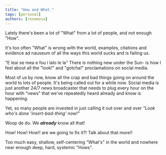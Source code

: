 ```yaml
---
title: "How and What."
tags: [personal]
authors: [ronamosa]
---
```


Lately there's been a lot of "What" from a lot of people, and not enough "How".

It's too often "What" is wrong with the world, examples, citations and evidence ad nauseum of all the ways this world sucks and is failing us.

"E leai se mea e fou i lalo le la" There is nothing new under the Sun- is how I feel about all the "look!" and "gotcha!" proclamations on social media.

<!-- truncate -->

Most of us by now, know all the crap and bad things going on around the world to lots of people. It's being called out for a while now. Social media is just another 24/7 news broadcaster that needs to plug every hour on the hour with "news" that we've repeatedly heard already and know is happening.

Yet, so many people are invested in just calling it out over and over *"Look who's done 'insert-bad-thing' now!"*

Woop de do. We ***already*** know all that!

How! How! How!! are we going to fix it?! Talk about that more!!

Too much easy, shallow, self-centering "What's" in the world and nowhere near enough deep, hard, systemic "Hows".
